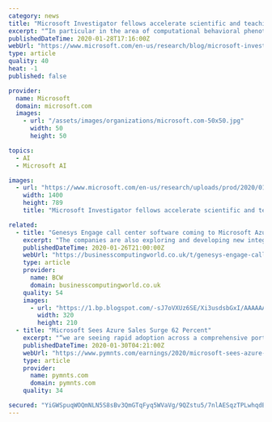 ```yaml
---
category: news
title: "Microsoft Investigator fellows accelerate scientific and teaching impact with Azure cloud computing"
excerpt: "“In particular in the area of computational behavioral phenotyping, where the machine learning and computer vision challenges are very significant and not smaller than the privacy ones, combining our expertise and data with Microsoft’s capabilities in Azure and beyond are a perfect match.” Alexander Szalay is a Bloomberg Distinguished ..."
publishedDateTime: 2020-01-28T17:16:00Z
webUrl: "https://www.microsoft.com/en-us/research/blog/microsoft-investigator-fellows-accelerate-scientific-and-teaching-impact-with-azure-cloud-computing/"
type: article
quality: 40
heat: -1
published: false

provider:
  name: Microsoft
  domain: microsoft.com
  images:
    - url: "/assets/images/organizations/microsoft.com-50x50.jpg"
      width: 50
      height: 50

topics:
  - AI
  - Microsoft AI

images:
  - url: "https://www.microsoft.com/en-us/research/uploads/prod/2020/01/MSR_Investigator_Fellowship_1400x788-1_new.png"
    width: 1400
    height: 789
    title: "Microsoft Investigator fellows accelerate scientific and teaching impact with Azure cloud computing"

related:
  - title: "Genesys Engage call center software coming to Microsoft Azure"
    excerpt: "The companies are also exploring and developing new integrations for Genesys and Microsoft Teams, Microsoft Dynamics 365 and Azure Cognitive Services ![|320x210](upload://l8VPxe2KNadH6qDHIMwvoo2OX3S.png)Genesys is a leading provider of call center solutions. The company delivers more than 70 billion customer interactions per year for ..."
    publishedDateTime: 2020-01-26T21:00:00Z
    webUrl: "https://businesscomputingworld.co.uk/t/genesys-engage-call-center-software-coming-to-microsoft-azure/245116"
    type: article
    provider:
      name: BCW
      domain: businesscomputingworld.co.uk
    quality: 54
    images:
      - url: "https://1.bp.blogspot.com/-sJ7oVXUz6SE/Xi3usdsbGxI/AAAAAAAE7-M/EI39dzDHGFwAn0sPbihPs_uxBJJMQwcTgCLcBGAsYHQ/s320/satyanadella-tonybates.png"
        width: 320
        height: 210
  - title: "Microsoft Sees Azure Sales Surge 62 Percent"
    excerpt: "“we are seeing rapid adoption across a comprehensive portfolio of AI tools, infrastructure and services.” He said that there are 6 billion transactions on Azure Cognitive services each month, 7 billion documents processed daily with Azure cognitive search. There are a further 2 billion predictions a month using Azure machine learning ..."
    publishedDateTime: 2020-01-30T04:21:00Z
    webUrl: "https://www.pymnts.com/earnings/2020/microsoft-sees-azure-sales-surge-62-percent/"
    type: article
    provider:
      name: pymnts.com
      domain: pymnts.com
    quality: 34

secured: "YiGWSpuqWOQmNLN5S8sBv3QmGTqFyq5WVaVg/9QZstu5/7nlAESqzTPLwhqdB1RzxAtvRCIJWAktMxWuMooUHXLft7PXSxgGSk2OAXrbaYZJB+QMsBKd9YtqtcbHjgWzGs8i7m3NQm2MSy7J0bnPOxuiRcqJQtbWgHo2CbxZAw9Vsj+b94G7AhALkaKEb4oKIwN3JMnNkgOKDUFIOPBQCaljuGYHSUGeZ4QcqnL1lb19j55rkQ48bV0zLSSaCut1NtOdulgXMNTYV1KfleHNoiENoKMtLLQgUT7h8YU+XBMCZMutoJ2i2AqFKQzTtEVf6zD4KeOgJiov2S/gWscKP54Q7riu2uaTRz5VflTWS1QfbSuNbVYaD0feNqFyO0Fj3SbhpFYVbPFwYT8DjcFSWAB/ZzFH+xus3iI8mbBJmlQ4a3kJ+ShhnaedZZav1i233IsjNIYXrBY1ZxjTJ9FHU6izIIFN9g7GEBQzYMxHgxs=;ihZmRkTr32VXa7vaKkz3Cw=="
---
```


